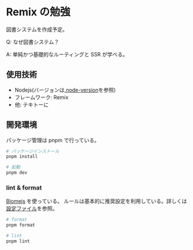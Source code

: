 # Remix の勉強

図書システムを作成予定。

Q: なぜ図書システム？

A: 単純かつ基礎的なルーティングと SSR が学べる。

## 使用技術

- Nodejs(バージョンは[.node-version](.node-version)を参照)
- フレームワーク: Remix
- 他: テキトーに

## 開発環境

パッケージ管理は pnpm で行っている。

```bash
# パッケージインストール
pnpm install

# 起動
pnpm dev
```

### lint & format

[Biomejs](https://biomejs.dev/ja/) を使っている。
ルールは基本的に推奨設定を利用している。詳しくは[設定ファイル](biome.json)を参照。

```bash
# format
pnpm format

# lint
pnpm lint
```

